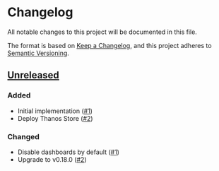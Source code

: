 # Changelog
All notable changes to this project will be documented in this file.

The format is based on [Keep a Changelog](https://keepachangelog.com/en/1.0.0/),
and this project adheres to [Semantic Versioning](https://semver.org/spec/v2.0.0.html).

## [Unreleased]
### Added

- Initial implementation ([#1])
- Deploy Thanos Store ([#2])

### Changed

- Disable dashboards by default ([#1])
- Upgrade to v0.18.0 ([#2])

[Unreleased]: https://github.com/projectsyn/component-thanos/compare/38735201e88d2b0bc7022dd65587bc516780946c...HEAD

[#1]: https://github.com/projectsyn/component-thanos/pulls/1
[#2]: https://github.com/projectsyn/component-thanos/pulls/2
